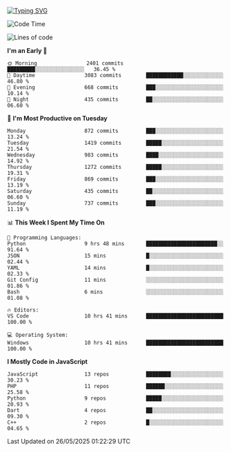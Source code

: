 [![Typing SVG](https://readme-typing-svg.demolab.com?font=Fira+Code&pause=1000&color=F7F7F7&random=false&width=435&lines=Hi+%F0%9F%91%8B%2C+I'm+Rafiu+Sidqi;Junior+Backend+Developer)](https://git.io/typing-svg)
<!--START_SECTION:waka-->
![Code Time](http://img.shields.io/badge/Code%20Time-767%20hrs%201%20min-blue)

![Lines of code](https://img.shields.io/badge/From%20Hello%20World%20I%27ve%20Written-2.5%20million%20lines%20of%20code-blue)

**I'm an Early 🐤** 

```text
🌞 Morning                2401 commits        █████████░░░░░░░░░░░░░░░░   36.45 % 
🌆 Daytime                3083 commits        ████████████░░░░░░░░░░░░░   46.80 % 
🌃 Evening                668 commits         ███░░░░░░░░░░░░░░░░░░░░░░   10.14 % 
🌙 Night                  435 commits         ██░░░░░░░░░░░░░░░░░░░░░░░   06.60 % 
```
📅 **I'm Most Productive on Tuesday** 

```text
Monday                   872 commits         ███░░░░░░░░░░░░░░░░░░░░░░   13.24 % 
Tuesday                  1419 commits        █████░░░░░░░░░░░░░░░░░░░░   21.54 % 
Wednesday                983 commits         ████░░░░░░░░░░░░░░░░░░░░░   14.92 % 
Thursday                 1272 commits        █████░░░░░░░░░░░░░░░░░░░░   19.31 % 
Friday                   869 commits         ███░░░░░░░░░░░░░░░░░░░░░░   13.19 % 
Saturday                 435 commits         ██░░░░░░░░░░░░░░░░░░░░░░░   06.60 % 
Sunday                   737 commits         ███░░░░░░░░░░░░░░░░░░░░░░   11.19 % 
```


📊 **This Week I Spent My Time On** 

```text
💬 Programming Languages: 
Python                   9 hrs 48 mins       ███████████████████████░░   91.64 % 
JSON                     15 mins             █░░░░░░░░░░░░░░░░░░░░░░░░   02.44 % 
YAML                     14 mins             █░░░░░░░░░░░░░░░░░░░░░░░░   02.33 % 
Git Config               11 mins             ░░░░░░░░░░░░░░░░░░░░░░░░░   01.86 % 
Bash                     6 mins              ░░░░░░░░░░░░░░░░░░░░░░░░░   01.08 % 

🔥 Editors: 
VS Code                  10 hrs 41 mins      █████████████████████████   100.00 % 

💻 Operating System: 
Windows                  10 hrs 41 mins      █████████████████████████   100.00 % 
```

**I Mostly Code in JavaScript** 

```text
JavaScript               13 repos            ████████░░░░░░░░░░░░░░░░░   30.23 % 
PHP                      11 repos            ██████░░░░░░░░░░░░░░░░░░░   25.58 % 
Python                   9 repos             █████░░░░░░░░░░░░░░░░░░░░   20.93 % 
Dart                     4 repos             ██░░░░░░░░░░░░░░░░░░░░░░░   09.30 % 
C++                      2 repos             █░░░░░░░░░░░░░░░░░░░░░░░░   04.65 % 
```




 Last Updated on 26/05/2025 01:22:29 UTC
<!--END_SECTION:waka-->
